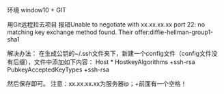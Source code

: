 环境 window10 + GIT

用Git远程拉去项目
报错Unable to negotiate with xx.xx.xx.xx port 22: no matching key exchange method found.
Their offer:diffie-hellman-group1-sha1

解决办法：
在生成公钥的~/.ssh文件夹下，新建一个config文件（config文件没有后缀），文件中添加如下内容：
Host *
HostkeyAlgorithms +ssh-rsa
PubkeyAcceptedKeyTypes +ssh-rsa

然后保存即可。
注意：xx.xx.xx.xx为服务器ip；+前面有一个空格！
